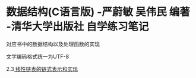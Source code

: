 # 数据结构(C语言版) -严蔚敏 吴伟民 编著 -清华大学出版社 自学练习笔记

对应书中的数据结构以及处理函数的实现

文字编码格式统一为UTF-8

2.3[ 线性链表的链式表示和实现](https://github.com/Wangs121/DataStructureInC/blob/master/List/LinearList.c)


